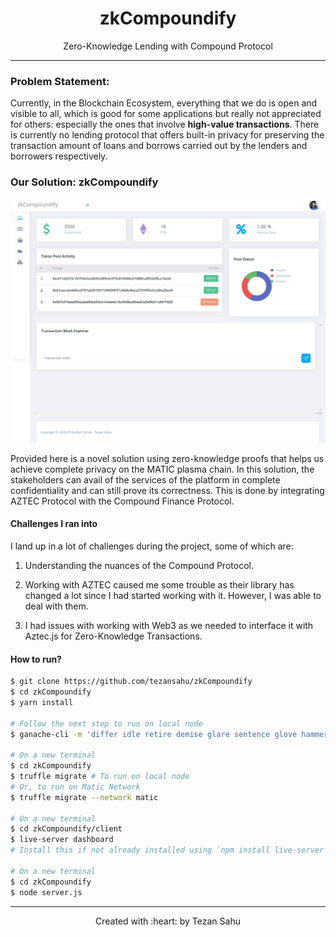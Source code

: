 <h1 align="center">zkCompoundify </h1>
<p align="center"> Zero-Knowledge Lending with Compound Protocol</p>

***

### Problem Statement:

Currently, in the Blockchain Ecosystem, everything that we do is open and visible to all, which is good for some applications but really not appreciated for others: especially the ones that involve __high-value transactions__. There is currently no lending protocol that offers built-in privacy for preserving the transaction amount of loans and borrows carried out by the lenders and borrowers respectively.


### Our Solution: zkCompoundify

<img src="./client/dashboard/images/1.png" align="center">

<br />
<br />
Provided here is a novel solution using zero-knowledge proofs that helps us achieve complete privacy on the MATIC plasma chain. In this solution, the stakeholders can avail of the services of the platform in complete confidentiality and can still prove its correctness. This is done by integrating AZTEC Protocol with the Compound Finance Protocol.


#### Challenges I ran into

I land up in a lot of challenges during the project, some of which are:

1) Understanding the nuances of the Compound Protocol.

2) Working with AZTEC caused me some trouble as their library has changed a lot since I had started working with it. However, I was able to deal with them. 

3) I had issues with working with Web3 as we needed to interface it with Aztec.js for Zero-Knowledge Transactions.

#### How to run?

```bash
$ git clone https://github.com/tezansahu/zkCompoundify
$ cd zkCompoundify
$ yarn install

# Follow the next step to run on local node
$ ganache-cli -m 'differ idle retire demise glare sentence glove hammer iron mango way empty'

# On a new terminal
$ cd zkCompoundify
$ truffle migrate # To run on local node
# Or, to run on Matic Network
$ truffle migrate --network matic

# On a new terminal
$ cd zkCompoundify/client
$ live-server dashboard
# Install this if not already installed using `npm install live-server`

# On a new terminal
$ cd zkCompoundify
$ node server.js
```


***

<p align="center">Created with :heart: by Tezan Sahu</p>